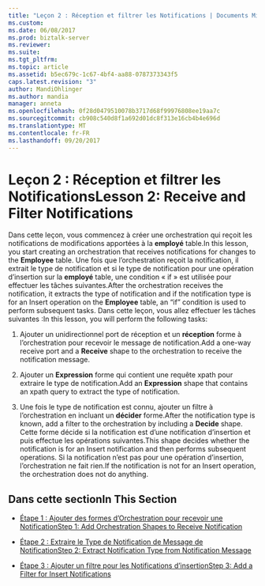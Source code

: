 ```yaml
---
title: "Leçon 2 : Réception et filtrer les Notifications | Documents Microsoft"
ms.custom: 
ms.date: 06/08/2017
ms.prod: biztalk-server
ms.reviewer: 
ms.suite: 
ms.tgt_pltfrm: 
ms.topic: article
ms.assetid: b5ec679c-1c67-4bf4-aa88-0787373343f5
caps.latest.revision: "3"
author: MandiOhlinger
ms.author: mandia
manager: anneta
ms.openlocfilehash: 0f28d0479510078b3717d68f99976808ee19aa7c
ms.sourcegitcommit: cb908c540d8f1a692d01dc8f313e16cb4b4e696d
ms.translationtype: MT
ms.contentlocale: fr-FR
ms.lasthandoff: 09/20/2017
---
```

# <a name="lesson-2-receive-and-filter-notifications"></a><span data-ttu-id="845fc-102">Leçon 2 : Réception et filtrer les Notifications</span><span class="sxs-lookup"><span data-stu-id="845fc-102">Lesson 2: Receive and Filter Notifications</span></span>
<span data-ttu-id="845fc-103">Dans cette leçon, vous commencez à créer une orchestration qui reçoit les notifications de modifications apportées à la **employé** table.</span><span class="sxs-lookup"><span data-stu-id="845fc-103">In this lesson, you start creating an orchestration that receives notifications for changes to the **Employee** table.</span></span> <span data-ttu-id="845fc-104">Une fois que l’orchestration reçoit la notification, il extrait le type de notification et si le type de notification pour une opération d’insertion sur la **employé** table, une condition « if » est utilisée pour effectuer les tâches suivantes.</span><span class="sxs-lookup"><span data-stu-id="845fc-104">After the orchestration receives the notification, it extracts the type of notification and if the notification type is for an Insert operation on the **Employee** table, an “if” condition is used to perform subsequent tasks.</span></span> <span data-ttu-id="845fc-105">Dans cette leçon, vous allez effectuer les tâches suivantes :</span><span class="sxs-lookup"><span data-stu-id="845fc-105">In this lesson, you will perform the following tasks:</span></span>  
  
1.  <span data-ttu-id="845fc-106">Ajouter un unidirectionnel port de réception et un **réception** forme à l’orchestration pour recevoir le message de notification.</span><span class="sxs-lookup"><span data-stu-id="845fc-106">Add a one-way receive port and a **Receive** shape to the orchestration to receive the notification message.</span></span>  
  
2.  <span data-ttu-id="845fc-107">Ajouter un **Expression** forme qui contient une requête xpath pour extraire le type de notification.</span><span class="sxs-lookup"><span data-stu-id="845fc-107">Add an **Expression** shape that contains an xpath query to extract the type of notification.</span></span>  
  
3.  <span data-ttu-id="845fc-108">Une fois le type de notification est connu, ajouter un filtre à l’orchestration en incluant un **décider** forme.</span><span class="sxs-lookup"><span data-stu-id="845fc-108">After the notification type is known, add a filter to the orchestration by including a **Decide** shape.</span></span> <span data-ttu-id="845fc-109">Cette forme décide si la notification est d’une notification d’insertion et puis effectue les opérations suivantes.</span><span class="sxs-lookup"><span data-stu-id="845fc-109">This shape decides whether the notification is for an Insert notification and then performs subsequent operations.</span></span> <span data-ttu-id="845fc-110">Si la notification n’est pas pour une opération d’insertion, l’orchestration ne fait rien.</span><span class="sxs-lookup"><span data-stu-id="845fc-110">If the notification is not for an Insert operation, the orchestration does not do anything.</span></span>  
  
## <a name="in-this-section"></a><span data-ttu-id="845fc-111">Dans cette section</span><span class="sxs-lookup"><span data-stu-id="845fc-111">In This Section</span></span>  
  
-   [<span data-ttu-id="845fc-112">Étape 1 : Ajouter des formes d’Orchestration pour recevoir une Notification</span><span class="sxs-lookup"><span data-stu-id="845fc-112">Step 1: Add Orchestration Shapes to Receive Notification</span></span>](../../adapters-and-accelerators/adapter-sql/step-1-add-orchestration-shapes-to-receive-notification.md)  
  
-   [<span data-ttu-id="845fc-113">Étape 2 : Extraire le Type de Notification de Message de Notification</span><span class="sxs-lookup"><span data-stu-id="845fc-113">Step 2: Extract Notification Type from Notification Message</span></span>](../../adapters-and-accelerators/adapter-sql/step-2-extract-notification-type-from-notification-message.md)  
  
-   [<span data-ttu-id="845fc-114">Étape 3 : Ajouter un filtre pour les Notifications d’insertion</span><span class="sxs-lookup"><span data-stu-id="845fc-114">Step 3: Add a Filter for Insert Notifications</span></span>](../../adapters-and-accelerators/adapter-sql/step-3-add-a-filter-for-insert-notifications.md)